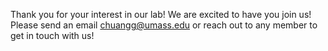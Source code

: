 Thank you for your interest in our lab! We are excited to have you join us! Please send an email [chuangg@umass.edu](mailto:chuangg@umass.edu) or reach out to any member to get in touch with us!
